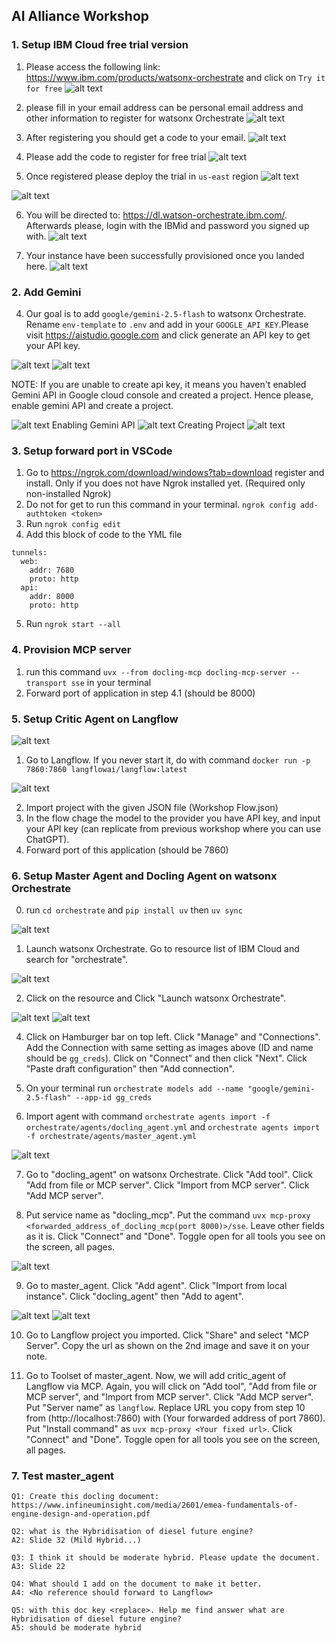 ## AI Alliance Workshop

### 1. Setup IBM Cloud free trial version
1. Please access the following link:
https://www.ibm.com/products/watsonx-orchestrate and click on `Try it for free`
![alt text](assets/images/image.png)

2. please fill in your email address can be personal email address and other information to register for watsonx Orchestrate
![alt text](assets/images/image-1.png)


3. After registering you should get a code to your email.
![alt text](assets/images/image-2.png)

4. Please add the code to register for free trial
![alt text](assets/images/image-3.png)

5. Once registered please deploy the trial in `us-east` region
![alt text](assets/images/image-4.png)

![alt text](assets/images/image-5.png)

6. You will be directed to: https://dl.watson-orchestrate.ibm.com/. Afterwards please, login with the IBMid and password you signed up with.
![alt text](assets/images/image-7.png)

7. Your instance have been successfully provisioned once you landed here.
![alt text](assets/images/image-8.png)

### 2. Add Gemini
4. Our goal is to add `google/gemini-2.5-flash` to watsonx Orchestrate. Rename `env-template` to `.env` and add in your `GOOGLE_API_KEY`.Please visit https://aistudio.google.com and click generate an API key to get your API key.

![alt text](assets/images/getapikey.png)
![alt text](assets/images/success.png)

NOTE:
If you are unable to create api key, it means you haven't enabled Gemini API in Google cloud console and created a project. Hence please, enable gemini API and create a project.

![alt text](assets/images/unabletocreatekey.png)
Enabling Gemini API
![alt text](assets/images/enablegemini.png)
Creating Project
![alt text](assets/images/create-gcpproject.png)

### 3. Setup forward port in VSCode
1. Go to https://ngrok.com/download/windows?tab=download register and install. Only if you does not have Ngrok installed yet.
(Required only non-installed Ngrok)
2. Do not for get to run this command in your terminal. `ngrok config add-authtoken <token>`
3. Run `ngrok config edit`
4. Add this block of code to the YML file
```
tunnels:
  web:
    addr: 7680
    proto: http
  api:
    addr: 8000
    proto: http
```
5. Run `ngrok start --all`

### 4. Provision MCP server
1. run this command `uvx --from docling-mcp docling-mcp-server --transport sse` in your terminal
2. Forward port of application in step 4.1 (should be 8000)

### 5. Setup Critic Agent on Langflow

![alt text](assets/step5/image.png)

1. Go to Langflow. If you never start it, do with command `docker run -p 7860:7860 langflowai/langflow:latest`

![alt text](assets/step5/image2.png)

2. Import project with the given JSON file (Workshop Flow.json)
3. In the flow chage the model to the provider you have API key, and input your API key (can replicate from previous workshop where you can use ChatGPT).
4. Forward port of this application (should be 7860)

### 6. Setup Master Agent and Docling Agent on watsonx Orchestrate

0. run `cd orchestrate` and `pip install uv` then `uv sync`

![alt text](assets/step6/image.png)

1. Launch watsonx Orchestrate. Go to resource list of IBM Cloud and search for "orchestrate". 

![alt text](assets/step6/image2.png)

2. Click on the resource and Click "Launch watsonx Orchestrate".

![alt text](assets/step6/image_1.png)
![alt text](assets/step6/image_2.png)

4. Click on Hamburger bar on top left. Click "Manage" and "Connections". Add the Connection with same setting as images above (ID and name should be `gg_creds`). Click on "Connect" and then click "Next". Click "Paste draft configuration" then "Add connection".

5. On your terminal run `orchestrate models add --name "google/gemini-2.5-flash" --app-id gg_creds`

6. Import agent with command `orchestrate agents import -f orchestrate/agents/docling_agent.yml` and `orchestrate agents import -f orchestrate/agents/master_agent.yml`

![alt text](assets/step6/image6.png)

7. Go to "docling_agent" on watsonx Orchestrate. Click "Add tool". Click "Add from file or MCP server". Click "Import from MCP server". Click "Add MCP server".

8. Put service name as "docling_mcp". Put the command `uvx mcp-proxy <forwarded_address_of_docling_mcp(port 8000)>/sse`. Leave other fields as it is. Click "Connect" and "Done". Toggle open for all tools you see on the screen, all pages.

![alt text](assets/step6/image7.png)

9. Go to master_agent. Click "Add agent". Click "Import from local instance". Click "docling_agent" then "Add to agent".

![alt text](assets/step6/image8.png)
![alt text](assets/step6/image9.png)

10. Go to Langflow project you imported. Click "Share" and select "MCP Server". Copy the url as shown on the 2nd image and save it on your note. 

11. Go to Toolset of master_agent. Now, we will add critic_agent of Langflow via MCP. Again, you will click on "Add tool", "Add from file or MCP server", and "Import from MCP server". Click "Add MCP server". Put "Server name" as `langflow`. Replace URL you copy from step 10 from (http://localhost:7860) with (Your forwarded address of port 7860). Put "Install command" as `uvx mcp-proxy <Your fixed url>`. Click "Connect" and "Done". Toggle open for all tools you see on the screen, all pages. 

### 7. Test master_agent
```
Q1: Create this docling document: https://www.infineuminsight.com/media/2601/emea-fundamentals-of-engine-design-and-operation.pdf
```
```
Q2: what is the Hybridisation of diesel future engine?
A2: Slide 32 (Mild Hybrid...)
```
```
Q3: I think it should be moderate hybrid. Please update the document.
A3: Slide 22
```
```
Q4: What should I add on the document to make it better.
A4: <No reference should forward to Langflow>
```
```
Q5: with this doc key <replace>. Help me find answer what are Hybridisation of diesel future engine?
A5: should be moderate hybrid
```



